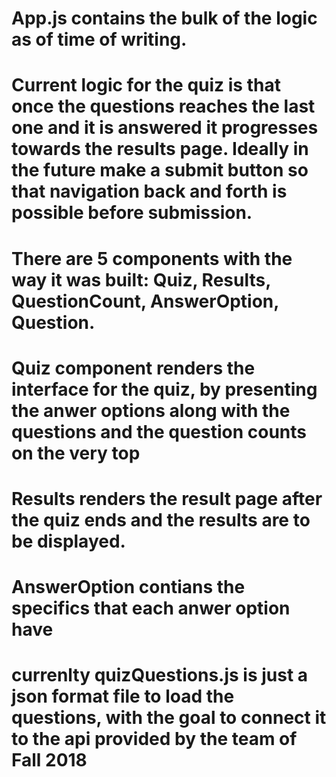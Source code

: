 # App.js contains the bulk of the logic as of time of writing.

# Current logic for the quiz is that once the questions reaches the last one and it is answered it progresses towards the results page. Ideally in the future make a submit button so that navigation back and forth is possible before submission. 

# There are  5 components with the way it was built: Quiz, Results, QuestionCount, AnswerOption, Question.

# Quiz component renders the interface for the quiz, by presenting the anwer options along with the questions and the question counts on the very top

# Results renders the result page after the quiz ends and the results are to be displayed.

# AnswerOption contians the specifics that each anwer option have 

# currenlty quizQuestions.js is just a json format file to load the questions, with the goal to connect it to the api provided by the team of Fall 2018
